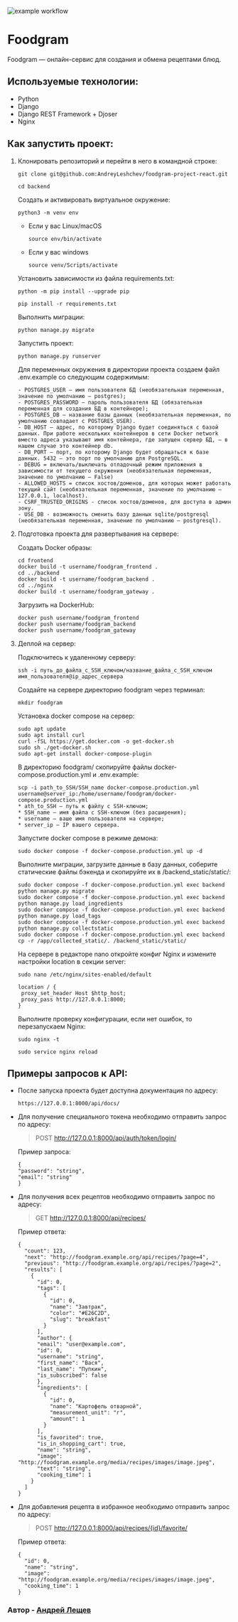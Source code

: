 ![example workflow](https://github.com/AndreyLeshchev/foodgram-project-react/workflows/Foodgram%20workflow/badge.svg) 
# Foodgram
Foodgram — онлайн-сервис для создания и обмена рецептами блюд.

## Используемые технологии:
* Python
* Django
* Django REST Framework + Djoser
* Nginx
## Как запустить проект:

1. Клонировать репозиторий и перейти в него в командной строке:

    ```
    git clone git@github.com:AndreyLeshchev/foodgram-project-react.git
    ```
    ```
    cd backend
    ```

    Cоздать и активировать виртуальное окружение:
    
    ```
    python3 -m venv env
    ```
    
    * Если у вас Linux/macOS
    
        ```
        source env/bin/activate
        ```
    
    * Если у вас windows
    
        ```
        source venv/Scripts/activate
        ```
    
    Установить зависимости из файла requirements.txt:

    ```
    python -m pip install --upgrade pip
    ```
    ```
    pip install -r requirements.txt
    ```
    
    Выполнить миграции:

    ```
    python manage.py migrate
    ```

    Запустить проект:
    ```
    python manage.py runserver
    ```
    
    Для переменных окружения в директории проекта создаем файл .env.example со следующим содержимым: 
    
    ```
    - POSTGRES_USER — имя пользователя БД (необязательная переменная, значение по умолчанию — postgres);
    - POSTGRES_PASSWORD — пароль пользователя БД (обязательная переменная для создания БД в контейнере);
    - POSTGRES_DB — название базы данных (необязательная переменная, по умолчанию совпадает с POSTGRES_USER).
    - DB_HOST — адрес, по которому Django будет соединяться с базой данных. При работе нескольких контейнеров в сети Docker network вместо адреса указывают имя контейнера, где запущен сервер БД, — в нашем случае это контейнер db.
    - DB_PORT — порт, по которому Django будет обращаться к базе данных. 5432 — это порт по умолчанию для PostgreSQL.
    - DEBUG = включать/выключать отладочный режим приложения в зависимости от текущего окружения (необязательная переменная, значение по умолчанию — False)
    - ALLOWED_HOSTS = список хостов/доменов, для которых может работать текущий сайт (необязательная переменная, значение по умолчанию — 127.0.0.1, localhost).
    - CSRF_TRUSTED_ORIGINS - список хостов/доменов, для доступа в админ зону.
    - USE_DB - возможность сменить базу данных sqlite/postgresql (необязательная переменная, значение по умолчанию — postgresql).
    ```
2. Подготовка проекта для развертывания на сервере:
   
    Создать Docker образы:
    ```
    cd frontend
    docker build -t username/foodgram_frontend .
    cd ../backend
    docker build -t username/foodgram_backend .
    cd ../nginx
    docker build -t username/foodgram_gateway . 
    ```
    Загрузить на DockerHub:
    ```
    docker push username/foodgram_frontend
    docker push username/foodgram_backend
    docker push username/foodgram_gateway
    ```
3. Деплой на сервер:

   Подключитесь к удаленному серверу:
   ```
   ssh -i путь_до_файла_с_SSH_ключом/название_файла_с_SSH_ключом имя_пользователя@ip_адрес_сервера
   ```
   Создайте на сервере директорию foodgram через терминал:
   ```
   mkdir foodgram
   ```
   Установка docker compose на сервер:
   ```
   sudo apt update
   sudo apt install curl
   curl -fSL https://get.docker.com -o get-docker.sh
   sudo sh ./get-docker.sh
   sudo apt-get install docker-compose-plugin
   ```
   В директорию foodgram/ скопируйте файлы docker-compose.production.yml и .env.example:
   ```
   scp -i path_to_SSH/SSH_name docker-compose.production.yml username@server_ip:/home/username/foodgram/docker-compose.production.yml
   * ath_to_SSH — путь к файлу с SSH-ключом;
   * SSH_name — имя файла с SSH-ключом (без расширения);
   * username — ваше имя пользователя на сервере;
   * server_ip — IP вашего сервера.
   ```
   Запустите docker compose в режиме демона:
   ```
   sudo docker compose -f docker-compose.production.yml up -d
   ```
   Выполните миграции, загрузите данные в базу данных, соберите статические файлы бэкенда и скопируйте их в /backend_static/static/:
   ```
   sudo docker compose -f docker-compose.production.yml exec backend python manage.py migrate
   sudo docker compose -f docker-compose.production.yml exec backend python manage.py load_ingredients
   sudo docker compose -f docker-compose.production.yml exec backend python manage.py load_tags
   sudo docker compose -f docker-compose.production.yml exec backend python manage.py collectstatic
   sudo docker compose -f docker-compose.production.yml exec backend cp -r /app/collected_static/. /backend_static/static/
   ```
   На сервере в редакторе nano откройте конфиг Nginx и измените настройки location в секции server:
   ```
   sudo nano /etc/nginx/sites-enabled/default
   ```
   ```
   location / {
    proxy_set_header Host $http_host;
    proxy_pass http://127.0.0.1:8000;
   }
   ```
   Выполните проверку конфигурации, если нет ошибок, то перезапускаем Nginx:
   ```
   sudo nginx -t

   sudo service nginx reload
   ```

## Примеры запросов к API:

* После запуска проекта будет доступна документация по адресу:

   ```
   https://127.0.0.1:8000/api/docs/
   ```

* Для получение специального токена необходимо отправить запрос по адресу:

  > POST http://127.0.0.1:8000/api/auth/token/login/

  Пример запроса:

  ```
  {
  "password": "string",
  "email": "string"
  }
  ```
* Для получения всех рецептов необходимо отправить запрос по адресу:
  
  > GET http://127.0.0.1:8000/api/recipes/

  Пример ответа:
  
  ```
  {
    "count": 123,
    "next": "http://foodgram.example.org/api/recipes/?page=4",
    "previous": "http://foodgram.example.org/api/recipes/?page=2",
    "results": [
      {
        "id": 0,
        "tags": [
          {
            "id": 0,
            "name": "Завтрак",
            "color": "#E26C2D",
            "slug": "breakfast"
          }
        ],
        "author": {
        "email": "user@example.com",
        "id": 0,
        "username": "string",
        "first_name": "Вася",
        "last_name": "Пупкин",
        "is_subscribed": false
        },
        "ingredients": [
          {
            "id": 0,
            "name": "Картофель отварной",
            "measurement_unit": "г",
            "amount": 1
          }
        ],
        "is_favorited": true,
        "is_in_shopping_cart": true,
        "name": "string",
        "image": "http://foodgram.example.org/media/recipes/images/image.jpeg",
        "text": "string",
        "cooking_time": 1
      }
    ]
  }
  ```

* Для добавления рецепта в избранное необходимо отправить запрос по адресу:

  > POST http://127.0.0.1:8000/api/recipes/{id}/favorite/
  
  Пример ответа:
    
  ```
  {
    "id": 0,
    "name": "string",
    "image": "http://foodgram.example.org/media/recipes/images/image.jpeg",
    "cooking_time": 1
  }
  ```

### Автор - [Андрей Лещев](https://github.com/AndreyLeshchev)

